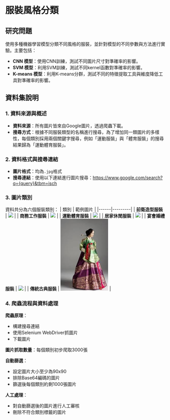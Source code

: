 # 服裝風格分類

## 研究問題
使用多種機器學習模型分類不同風格的服裝，並針對模型的不同參數與方法進行實驗。主要包括：
- **CNN 模型**：使用CNN訓練，測試不同圖片尺寸對準確率的影響。
- **SVM 模型**：利用SVM訓練，測試不同kernel函數對準確率的影響。
- **K-means 模型**：利用K-means分群，測試不同的特徵提取工具與維度降低工具對準確率的影響。

## 資料集說明

### 1. 資料來源與概述
- **資料來源**：所有圖片皆來自Google圖片，透過爬蟲下載。
- **搜尋方式**：根據不同服裝類型的名稱進行搜尋，為了增加同一類圖片的多樣性，每個類別採用兩個關鍵字搜尋，例如「運動服裝」與「體育服裝」的搜尋結果歸為「運動體育服裝」。

### 2. 資料格式與搜尋連結
- **圖片格式**：均為`.jpg`格式
- **搜尋連結**：使用以下連結進行圖片搜尋：https://www.google.com/search?q={query}&tbm=isch

### 3. 圖片類別
資料共分為六個服裝類別：
| 類別 | 範例圖片 |
|------|---------|
| **前衛造型服裝** | <img src="https://image1.gamme.com.tw/news2/2017/49/34/pJyRo6ael6OZrqQ.jpg" width="150"> |
| **商務工作服裝** | <img src="images/business.jpg" width="150"> |
| **運動體育服裝** | <img src="images/sports.jpg" width="150"> |
| **居家休閒服裝** | <img src="images/casual.jpg" width="150"> |
| **宴會婚禮服裝** | <img src="images/formal.jpg" width="150"> |
| **傳統古典服裝** | <img src="https://github.com/evanchiang720/111550041_lab1/blob/main/Images/%E5%82%B3%E7%B5%B1%E5%8F%A4%E5%85%B8%E6%9C%8D%E8%A3%9D/%E5%82%B3%E7%B5%B1%E6%9C%8D%E8%A3%9D_443.jpg" width="150"> |

### 4. 爬蟲流程與資料處理
**爬蟲原理**：
- 構建搜尋連結
- 使用Selenium WebDriver抓圖片
- 下載圖片

**圖片抓取數量**：每個類別初步爬取3000張

**自動篩選**：
- 設定圖片大小至少為90x90
- 排除Base64編碼的圖片
- 篩選後每個類別約剩1000張圖片

**人工處理**：
- 對自動篩選後的圖片進行人工審核
- 刪除不符合類別標籤的圖片
